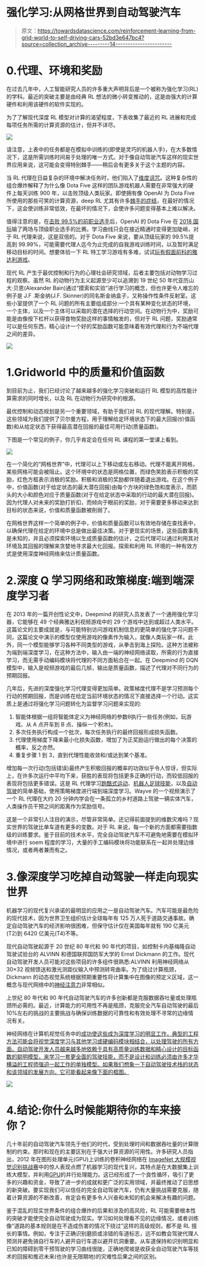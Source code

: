 # 强化学习:从网格世界到自动驾驶汽车

> 原文：<https://towardsdatascience.com/reinforcement-learning-from-grid-world-to-self-driving-cars-52bd3e647bc4?source=collection_archive---------14----------------------->

# 0.代理、环境和奖励

在过去几年中，人工智能研究人员的许多重大声明背后是一个被称为强化学习(RL)的学科。最近的突破主要是由经典 RL 想法的微小转变推动的，这是由强大的计算硬件和利用该硬件的软件实现的。

为了了解现代深度 RL 模型对计算的渴望程度，下表收集了最近的 RL 进展和完成每项任务所需的计算资源的估计，但并不详尽。

![](img/90040059fa77c5d21dd183adb326e448.png)

请注意，上表中的任务都是在模拟中训练的(即使是灵巧的机器人手)，在大多数情况下，这是所需训练时间易于处理的唯一方式。对于像自动驾驶汽车这样的现实世界应用来说，这可能会变得特别棘手——稍后会有更多关于这个主题的内容。

当 RL 代理在日益复杂的环境中解决任务时，他们陷入了[维度诅咒](https://en.wikipedia.org/wiki/Curse_of_dimensionality)。这种复杂性的组合爆炸解释了为什么像 Dota Five 这样的团队游戏机器人需要在非常强大的硬件上每天训练 900 年，以击败顶级人类玩家。即使拥有像 OpenAI 为 Dota Five 所使用的那些可笑的计算资源，deep RL 尤其有许多[棘手的症结](https://www.alexirpan.com/2018/02/14/rl-hard.html)，在最好的情况下，这会使训练非常低效，在最坏的情况下，会使许多问题变得基本上难以解决。

值得注意的是，在[击败 99.5%的前职业选手](https://blog.openai.com/openai-five-benchmark-results/)后，OpenAI 的 Dota Five 在 [2018 国际](https://blog.openai.com/the-international-2018-results/)输了两场与顶级职业选手的比赛。学习曲线只会在接近精通时变得更加陡峭，对于 RL 代理来说，这是双倍的。对于 Dota Five 来说，要从顶级玩家的 99.5%提高到 99.99%，可能需要代理人迄今为止完成的自我游戏训练时间，以及暂时满足移动目标的时间。想要体验一下 RL 特工学习游戏有多难，试试[玩有假面前科的雅达利游戏](https://rach0012.github.io/humanRL_website/)。

现代 RL 产生于最优控制和行为的心理社会研究领域，后者主要包括对动物学习过程的观察。虽然 RL 的动物行为主义起源至少可以追溯到 19 世纪 50 年代亚历山大·贝恩(Alexander Bain)通过“摸索和实验”进行学习的概念，但也许更令人难忘的例子是 J.F .斯金纳(J.F. Skinner)的同名斯金纳盒子，又称操作性条件反射室。这些小室提供了一个 RL 问题的所有主要组成部分:一个具有某种变化状态的环境，一个主体，以及一个主体可以采取的潜在选择的行动空间。在动物行为中，奖励可能是由像按下杠杆以获得食物奖励这样的事情触发的，但对于 RL 问题，奖励通常可以是任何东西，精心设计一个好的奖励函数可能意味着有效代理和行为不端代理之间的差异。

![](img/ad2d68f2f093adad5899f3aa9d70e796.png)

# 1.Gridworld 中的质量和价值函数

到目前为止，我们已经讨论了越来越多的强化学习突破和运行 RL 模型的高性能计算需求的同时增长，以及 RL 在动物行为研究中的根源。

最优控制和动态规划是另一个重要领域，有助于我们对 RL 的现代理解。特别是，这些领域为我们提供了贝尔曼方程，用于理解给定环境状态下的最大回报(价值函数)和从给定状态下获得最高潜在回报的最佳可用行动(质量函数)。

下图是一个常见的例子，你几乎肯定会在任何 RL 课程的第一堂课上看到。

![](img/163d11bba76cbc7b4f8c91f487e125ff.png)

在一个简化的“网格世界”中，代理可以上下移动或左右移动。代理不能离开网格，某些网格可能会被阻止。这个环境中的状态是网格位置，而绿色笑脸表示积极的奖励，红色方框表示消极的奖励。积极和消极的奖励都伴随着退出游戏。在这个例子中，价值函数(对于给定状态的最大潜在回报)由每个方块的绿色饱和度表示，而箭头的大小和颜色对应于质量函数(对于在给定状态中采取的行动的最大潜在回报)。因为代理人对未来的奖励打折扣，而倾向于眼前的奖励，对于需要更多移动来达到目标的状态来说，价值和质量函数被削弱了。

在网格世界这样一个简单的例子中，价值和质量函数可以有效地存储在查找表中，以确保代理在给定的环境中总是做出最佳决策。对于更现实的场景，这些函数事先是未知的，并且必须探索环境以生成质量函数的估计，之后代理可以通过利用其对环境及其回报的理解来贪婪地寻求最大化回报。探索和利用 RL 环境的一种有效方式是使用深度神经网络来估计质量函数。

# 2.深度 Q 学习网络和政策梯度:端到端深度学习者

在 2013 年的一篇开创性论文中，Deepmind 的研究人员发表了一个通用强化学习器，它能够在 49 个经典雅达利视频游戏中的 29 个游戏中达到或超过人类水平。这篇论文的主要成就是，与可能特别访问游戏机制信息的更简单的强化学习问题不同，这篇论文中演示的模型仅使用游戏的像素作为输入，就像人类玩家一样。此外，同一个模型能够学习各种不同类型的游戏，从拳击到海上探险。这种方法被称为端到端深度学习，在这种方法中，输入由一端的神经网络读取，所需的行为直接学习，而无需手动编码模块将代理的不同方面粘合在一起。在 Deepmind 的 DQN 模型中，输入是视频游戏的最后几帧，输出是质量函数，描述了代理对不同行为的预期回报。

几年后，先进的深度强化学习代理变得更加简单。政策梯度代理不是学习预测每个行动的预期回报，而是训练在给定当前环境状态的情况下直接选择一个行动。这实质上是通过将强化学习问题转化为监督学习问题来实现的:

1.  智能体根据一组将智能体定义为神经网络的参数θ执行一些任务(例如，玩游戏、从 A 点开车到 B 点、操纵一个积木)。
2.  多次任务执行构成一个批次，每次任务执行的最终回报形成损失函数。
3.  代理使用梯度下降来最小化损失函数，增加了为正奖励运行做出的每个决策的概率，反之亦然。
4.  重复步骤 1 到 3，直到代理性能收敛和/或达到某个基准。

增加每一次行动(包括错误)最终产生积极回报的概率的功效似乎令人惊讶，但实际上，在许多次运行中平均下来，获胜的表现将包括更多正确的行动，而较低回报的表现将包括更多错误。这是 RL 代理学习[跑酷式运动](https://deepmind.com/blog/producing-flexible-behaviours-simulated-environments/)、[机器人足球技能](http://www.cs.cmu.edu/~mmv/papers/18robocup-SchZhuVel.pdf)，以及[自动驾驶](https://wayve.ai/blog/learning-to-drive-in-a-day-with-reinforcement-learning)的简单基础，使用策略梯度进行端到端深度学习。Wayve 的一个视频演示了一个 RL 代理在大约 20 分钟内学会在一条孤立的乡村道路上驾驶一辆实体汽车，人类操作员干预之间的距离作为奖励信号。

这是一个非常引人注目的演示，尽管非常简单。还记得前面提到的维数灾难吗？现实世界的驾驶比单车道有更多的变数。对于 RL 来说，每一个新的方面都需要指数级的训练要求。鉴于目前的技术水平，完全自动驾驶汽车不可避免地需要在模拟环境中进行 soem 程度的学习，大量的手工编码模块将功能联系在一起并处理边缘情况，或者两者兼而有之。

# 3.像深度学习吃掉自动驾驶一样走向现实世界

机器学习的现代复兴承诺的最明显的应用之一是自动驾驶汽车。汽车可能是最危险的现代技术，因为世界卫生组织估计全球每年有 125 万人死于道路交通事故。确定自动驾驶汽车的经济影响很困难，但保守估计仅在美国每年就有 190 亿美元(T2)到 6420 亿美元(T4)不等。

现代自动驾驶起源于 20 世纪 80 年代和 90 年代的项目，如控制卡内基梅隆自动驾驶试验台的 ALVINN 和德国联邦国防军大学的 Ernst Dickmann 的工作。现代自动驾驶开发人员可能对这些项目的许多组件很熟悉:ALVINN 利用神经网络从 30×32 视频馈送和激光测距仪输入中预测转弯曲率。为了绕过计算瓶颈，Dickmann 的动态视觉系统根据预期重要性将计算集中在图像的预定义区域，这一概念与现代网络中的[神经注意力](https://distill.pub/2016/augmented-rnns/)非常相似。

上世纪 80 年代和 90 年代自动驾驶汽车的许多创新都是克服数据吞吐量或处理瓶颈所必需的。最近，计算能力的可用性不再是瓶颈，克服完全汽车自动驾驶的最后 10%左右的挑战的主要挑战与确保训练数据的可靠性和有效处理不寻常的边缘情况有关。

神经网络在计算机视觉任务中的[成功使这些成为深度学习的明显工作，典型的工程方法可能会将视觉深度学习与其他学习或硬编码模块相结合，以处理驾驶的所有方面。自动驾驶开发人员越来越多地依赖于具有高质量训练数据和精心设计的目标函数的聪明模型，来学习一套更全面的驾驶技能，而不是设计和训练必须由许多才华横溢的工程师强迫一起工作的单独模型。如果我们想象一下自动驾驶技术栈的状态和该领域的发展方向，它可能看起来像下面的框图。](https://blog.exxactcorp.com/atrous-convolutions-u-net-architectures-for-deep-learning-a-brief-history/)

![](img/b068f755bc4c2e9762250c83ee29fbb8.png)

# 4.结论:你什么时候能期待你的车来接你？

几十年前的自动驾驶汽车领先于他们的时代，受到处理时间和数据吞吐量的计算限制的约束。那时和现在的主要区别在于强大计算资源的可用性。许多研究人员指出，2012 年在图形处理单元(GPU)上训练的卷积神经网络在 [ImageNet 大规模视觉识别挑战赛](http://www.image-net.org/challenges/LSVRC/)中的惊人表现点燃了机器学习的现代复兴，其特点是在大数据集上训练大模型，并利用[GPU](https://blog.exxactcorp.com/category/graphics-cards/)的并行处理能力。这已经形成了一个良性循环，吸引了更多的兴趣和资金，导致了进一步的成就和更广泛的实用领域，并最终推动了旧思想的新突破。要实现我们可以信任的完全自动驾驶汽车，仍有大量挑战需要克服，随着计算资源的不断改善，肯定会有更多令人兴奋和未知的机会来解决有趣的问题。

鉴于混乱的现实世界条件的组合爆炸的后果和涉及的高风险，RL 可能需要根本性的突破才能使完全自动驾驶成为现实。学习如何处理看不见的边缘情况，或者训练像“道路的基本规则是在不造成伤害的情况下绕过”这样的高级规则，都不是 RL 擅长的事情。例如，专注于正确识别磨损或涂错的车道标志，远不如教会驾驶代理人预测并避免骑自行车的人避开自行车道以避开坑洞重要。从车道保持和识别明显和已知的障碍到零干预驾驶的学习曲线很陡，正确地爬坡是收获全自动驾驶汽车等技术的回报和推迟未来(也许是无限期地)的灾难性后果之间的区别。